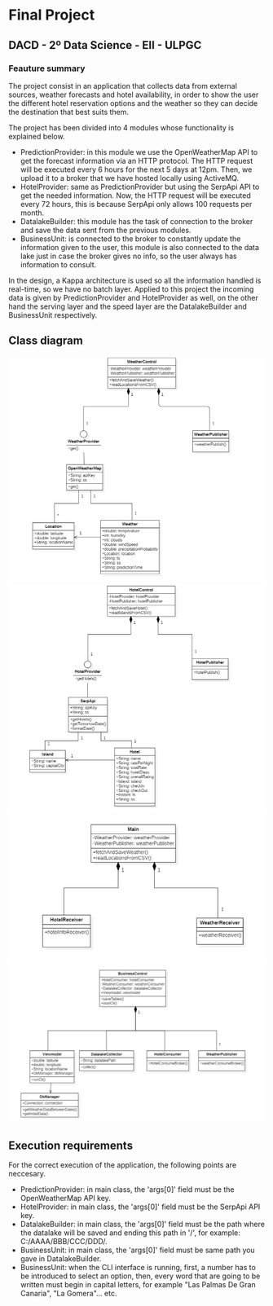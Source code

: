 # Final Project

## DACD - 2º Data Science - EII - ULPGC

### Feauture summary

The project consist in an application that collects data from external sources, weather forecasts and hotel
availability, in order to show the user the different hotel reservation options and the weather so they can decide the
destination that best suits them.

The project has been divided into 4 modules whose functionality is explained below.

- PredictionProvider: in this module we use the OpenWeatherMap API to get the forecast information via an HTTP protocol.
The HTTP request will be executed every 6 hours for the next 5 days at 12pm. Then, we upload it to a broker that we have
hosted locally using ActiveMQ.
- HotelProvider: same as PredictionProvider but using the SerpApi API to get the needed information.
Now, the HTTP request will be executed every 72 hours, this is because SerpApi only allows 100 requests per month.
- DatalakeBuilder: this module has the task of connection to the broker and save the data sent from the previous modules.
- BusinessUnit: is connected to the broker to constantly update the information given to the user, this module is also
connected to the data lake just in case the broker gives no info, so the user always has information to consult.

In the design, a Kappa architecture is used so all the information handled is real-time, so we have no batch layer.
Applied to this project the incoming data is given by PredictionProvider and HotelProvider as well, on the other hand
the serving layer and the speed layer are the DatalakeBuilder and BusinessUnit respectively.

## Class diagram

![Class Diagram](classDiagram/PredictionProvider.png)
![Class Diagram](classDiagram/HotelProvider.png)
![Class Diagram](classDiagram/DatalakeBuilder.png)
![Class Diagram](classDiagram/BusinessUnit.png)

## Execution requirements

For the correct execution of the application, the following points are neccesary.

- PredictionProvider: in main class, the 'args[0]' field must be the OpenWeatherMap API key.
- HotelProvider: in main class, the 'args[0]' field must be the SerpApi API key.
- DatalakeBuilder: in main class, the 'args[0]' field must be the path where the datalake will be saved and ending this
path in '/', for example: C:/AAAA/BBB/CCC/DDD/.
- BusinessUnit: in main class, the 'args[0]' field must be same path you gave in DatalakeBuilder.
- BusinessUnit: when the CLI interface is running, first, a number has to be introduced to select an option, then,
every word that are going to be written must begin in capital letters, for example "Las Palmas De Gran Canaria",
"La Gomera"... etc.
